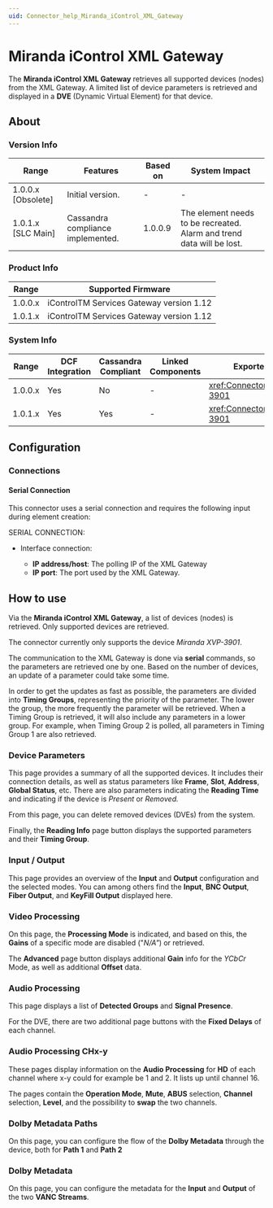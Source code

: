 ```yaml
---
uid: Connector_help_Miranda_iControl_XML_Gateway
---
```


# Miranda iControl XML Gateway

The **Miranda iControl XML Gateway** retrieves all supported devices (nodes) from the XML Gateway. A limited list of device parameters is retrieved and displayed in a **DVE** (Dynamic Virtual Element) for that device.

## About

### Version Info

| Range              | Features                          | Based on | System Impact                                                         |
|--------------------|-----------------------------------|----------|-----------------------------------------------------------------------|
| 1.0.0.x [Obsolete] | Initial version.                  | -        | -                                                                     |
| 1.0.1.x [SLC Main] | Cassandra compliance implemented. | 1.0.0.9  | The element needs to be recreated. Alarm and trend data will be lost. |

### Product Info

| Range   | Supported Firmware                       |
|---------|------------------------------------------|
| 1.0.0.x | iControlTM Services Gateway version 1.12 |
| 1.0.1.x | iControlTM Services Gateway version 1.12 |

### System Info

| Range   | DCF Integration | Cassandra Compliant | Linked Components | Exported Components                    |
|---------|-----------------|---------------------|-------------------|----------------------------------------|
| 1.0.0.x | Yes             | No                  | -                 | <xref:Connector_help_Miranda_XVP-3901> |
| 1.0.1.x | Yes             | Yes                 | -                 | <xref:Connector_help_Miranda_XVP-3901> |

## Configuration

### Connections

#### Serial Connection

This connector uses a serial connection and requires the following input during element creation:

SERIAL CONNECTION:

- Interface connection:

  - **IP address/host**: The polling IP of the XML Gateway
  - **IP port**: The port used by the XML Gateway.
  
## How to use

Via the **Miranda iControl XML Gateway**, a list of devices (nodes) is retrieved. Only supported devices are retrieved.

The connector currently only supports the device *Miranda XVP-3901*.

The communication to the XML Gateway is done via **serial** commands, so the parameters are retrieved one by one. Based on the number of devices, an update of a parameter could take some time.

In order to get the updates as fast as possible, the parameters are divided into **Timing Groups**, representing the priority of the parameter. The lower the group, the more frequently the parameter will be retrieved. When a Timing Group is retrieved, it will also include any parameters in a lower group. For example, when Timing Group 2 is polled, all parameters in Timing Group 1 are also retrieved.

### Device Parameters

This page provides a summary of all the supported devices. It includes their connection details, as well as status parameters like **Frame**, **Slot**, **Address**, **Global Status**, etc. There are also parameters indicating the **Reading Time** and indicating if the device is *Present* or *Removed.*

From this page, you can delete removed devices (DVEs) from the system.

Finally, the **Reading Info** page button displays the supported parameters and their **Timing Group**.

### Input / Output

This page provides an overview of the **Input** and **Output** configuration and the selected modes. You can among others find the **Input**, **BNC Output**, **Fiber Output**, and **KeyFill Output** displayed here.

### Video Processing

On this page, the **Processing Mode** is indicated, and based on this, the **Gains** of a specific mode are disabled ("*N/A"*) or retrieved.

The **Advanced** page button displays additional **Gain** info for the *YCbCr* Mode, as well as additional **Offset** data.

### Audio Processing

This page displays a list of **Detected Groups** and **Signal Presence**.

For the DVE, there are two additional page buttons with the **Fixed Delays** of each channel.

### Audio Processing CHx-y

These pages display information on the **Audio Processing** for **HD** of each channel where x-y could for example be 1 and 2. It lists up until channel 16.

The pages contain the **Operation Mode**, **Mute**, **ABUS** selection, **Channel** selection, **Level**, and the possibility to **swap** the two channels.

### Dolby Metadata Paths

On this page, you can configure the flow of the **Dolby Metadata** through the device, both for **Path 1** and **Path 2**

### Dolby Metadata

On this page, you can configure the metadata for the **Input** and **Output** of the two **VANC Streams**.
